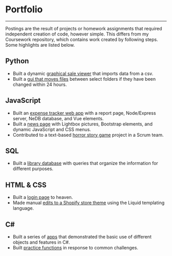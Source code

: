 # Portfolio
___
Postings are the result of projects or homework assignments that required independent creation of code, however simple. This differs from my Coursework repository, which contains work created by following steps. Some highlights are listed below.

## Python
* Built a dynamic [graphical sale viewer](https://github.com/rebeccapizano/Portfolio/tree/master/Python/Version27/SaleViewer) that imports data from a csv.
* Built a [gui that moves files](https://github.com/rebeccapizano/Portfolio/tree/master/Python/Version27/DbFileTransferGuiDate) between select folders if they have been changed within 24 hours.

## JavaScript
* Built an [expense tracker web app](https://github.com/rebeccapizano/Portfolio/tree/master/JavaScript/ExpenseWebApp) with a report page, Node/Express server, NeDB database, and Vue elements.
* Built a [news page](https://github.com/rebeccapizano/Portfolio/tree/master/JavaScript/MenuExercise) with Lightbox pictures, Bootstrap elements, and dynamic JavaScript and CSS menus.
* Contributed to a text-based [horror story game](https://github.com/rebeccapizano/Portfolio/tree/master/JavaScript/HorrorGame) project in a Scrum team.

## SQL
* Built a [library database](https://github.com/rebeccapizano/Portfolio/tree/master/Database-SQL) with queries that organize the information for different purposes.

## HTML & CSS
* Built a [login page](https://github.com/rebeccapizano/Portfolio/tree/master/HTML-CSS/LoginPage) to heaven.
* Made manual [edits to a Shopify store theme](https://github.com/rebeccapizano/Portfolio/blob/master/HTML-CSS/ShopifyThemeEdits/Edits.md) using the Liquid templating language.

## C#
* Built a series of [apps](https://github.com/rebeccapizano/Portfolio/tree/master/CSharp/ConsoleApps) that demonstrated the basic use of different objects and features in C#.
* Built [practice functions](https://github.com/rebeccapizano/Portfolio/tree/master/CSharp/PracticeFunctions) in response to common challenges.
